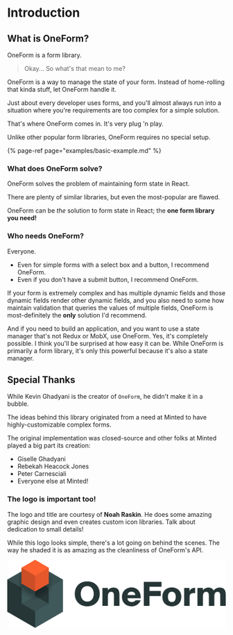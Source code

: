 # Introduction

## What is OneForm?

OneForm is a form library.

> Okay... So what's that mean to me?

OneForm is a way to manage the state of your form. Instead of home-rolling that kinda stuff, let OneForm handle it.

Just about every developer uses forms, and you'll almost always run into a situation where you're requirements are too complex for a simple solution.

That's where OneForm comes in. It's very plug 'n play.

Unlike other popular form libraries, OneForm requires no special setup.

{% page-ref page="examples/basic-example.md" %}

### What does OneForm solve?

OneForm solves the problem of maintaining form state in React.

There are plenty of similar libraries, but even the most-popular are flawed. 

OneForm can be _the_ solution to form state in React; the **one form library you need!**

### Who needs OneForm?

Everyone.

* Even for simple forms with a select box and a button, I recommend OneForm.
* Even if you don't have a submit button, I recommend OneForm.

If your form is extremely complex and has multiple dynamic fields and those dynamic fields render other dynamic fields, and you also need to some how maintain validation that queries the values of multiple fields, OneForm is most-definitely the **only** solution I'd recommend.

And if you need to build an application, and you want to use a state manager that's not Redux or MobX, use OneForm. Yes, it's completely possible. I think you'll be surprised at how easy it can be. While OneForm is primarily a form library, it's only this powerful because it's also a state manager.

## Special Thanks

While Kevin Ghadyani is the creator of `OneForm`, he didn't make it in a bubble.

The ideas behind this library originated from a need at Minted to have highly-customizable complex forms.

The original implementation was closed-source and other folks at Minted played a big part its creation:

* Giselle Ghadyani
* Rebekah Heacock Jones
* Peter Carnesciali
* Everyone else at Minted!

### The logo is important too!

The logo and title are courtesy of **Noah Raskin**. He does some amazing graphic design and even creates custom icon libraries. Talk about dedication to small details!

While this logo looks simple, there's a lot going on behind the scenes. The way he shaded it is as amazing as the cleanliness of OneForm's API.

![Credit: Noah Raskin](.gitbook/assets/oneform-cube-textdark%20%282%29%20%282%29%20%282%29%20%282%29.png)

